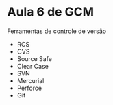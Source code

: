 # Aula 6 de GCM

Ferramentas de controle de versão

* RCS
* CVS
* Source Safe
* Clear Case
* SVN
* Mercurial 
* Perforce
* Git
